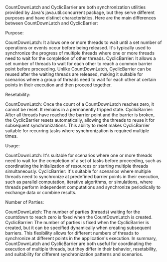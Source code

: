 CountDownLatch and CyclicBarrier are both synchronization utilities provided by Java's java.util.concurrent package, but they serve different purposes and have distinct characteristics. Here are the main differences between CountDownLatch and CyclicBarrier:

Purpose:

CountDownLatch: It allows one or more threads to wait until a set number of operations or events occur before being released. It's typically used to synchronize the progress of multiple threads where one or more threads need to wait for the completion of other threads.
CyclicBarrier: It allows a set number of threads to wait for each other to reach a common barrier point before proceeding. Unlike CountDownLatch, CyclicBarrier can be reused after the waiting threads are released, making it suitable for scenarios where a group of threads need to wait for each other at certain points in their execution and then proceed together.

Resetability:

CountDownLatch: Once the count of a CountDownLatch reaches zero, it cannot be reset. It remains in a permanently tripped state.
CyclicBarrier: After all threads have reached the barrier point and the barrier is broken, the CyclicBarrier resets automatically, allowing the threads to reuse it for subsequent synchronizations. This ability to reset makes CyclicBarrier suitable for recurring tasks where synchronization is required multiple times.

Usage:

CountDownLatch: It's suitable for scenarios where one or more threads need to wait for the completion of a set of tasks before proceeding, such as coordinating the initialization of resources or starting multiple threads simultaneously.
CyclicBarrier: It's suitable for scenarios where multiple threads need to synchronize at predefined barrier points in their execution, such as parallel computation, iterative algorithms, or simulations, where threads perform independent computations and synchronize periodically to exchange data or combine results.

Number of Parties:

CountDownLatch: The number of parties (threads) waiting for the countdown to reach zero is fixed when the CountDownLatch is created.
CyclicBarrier: The number of parties is fixed when the CyclicBarrier is created, but it can be specified dynamically when creating subsequent barriers. This flexibility allows for different numbers of threads to synchronize at different points in the application's execution.
In summary, CountDownLatch and CyclicBarrier are both useful for coordinating the execution of multiple threads, but they differ in their behavior, resetability, and suitability for different synchronization patterns and scenarios.